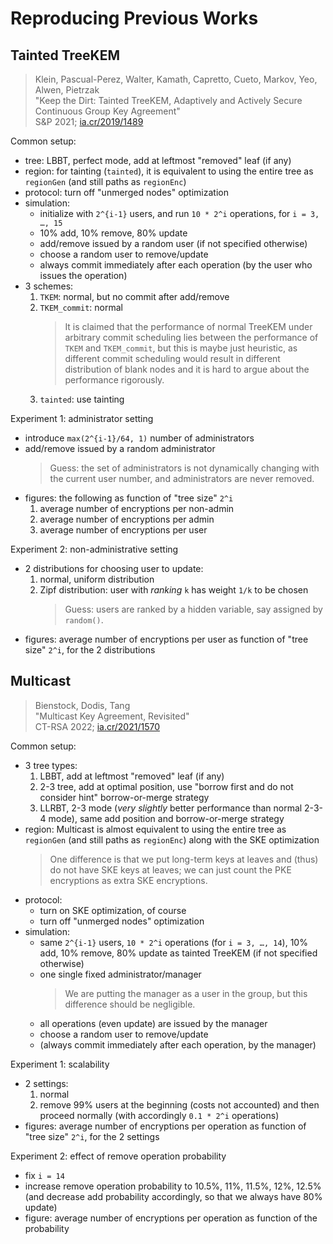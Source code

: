 # Reproducing Previous Works

## Tainted TreeKEM

> Klein, Pascual-Perez, Walter, Kamath, Capretto, Cueto, Markov, Yeo, Alwen, Pietrzak
> \
> "Keep the Dirt: Tainted TreeKEM, Adaptively and Actively Secure Continuous Group Key Agreement"
> \
> S&P 2021; [ia.cr/2019/1489](https://eprint.iacr.org/2019/1489)

Common setup:
- tree: LBBT, perfect mode, add at leftmost "removed" leaf (if any)
- region: for tainting (`tainted`), it is equivalent to using the entire tree as `regionGen` (and still paths as `regionEnc`)
- protocol: turn off "unmerged nodes" optimization
- simulation:
  - initialize with `2^{i-1}` users, and run `10 * 2^i` operations, for `i = 3, …, 15`
  - 10% add, 10% remove, 80% update
  - add/remove issued by a random user (if not specified otherwise)
  - choose a random user to remove/update
  - always commit immediately after each operation (by the user who issues the operation)
- 3 schemes:
  01. `TKEM`: normal, but no commit after add/remove
  01. `TKEM_commit`: normal
      > It is claimed that the performance of normal TreeKEM under arbitrary commit scheduling lies between the performance of `TKEM` and `TKEM_commit`, but this is maybe just heuristic, as different commit scheduling would result in different distribution of blank nodes and it is hard to argue about the performance rigorously.
  01. `tainted`: use tainting

Experiment 1: administrator setting
- introduce `max(2^{i-1}/64, 1)` number of administrators
- add/remove issued by a random administrator
  > Guess: the set of administrators is not dynamically changing with the current user number, and administrators are never removed.
- figures: the following as function of "tree size" `2^i`
  01. average number of encryptions per non-admin
  01. average number of encryptions per admin
  01. average number of encryptions per user

Experiment 2: non-administrative setting
- 2 distributions for choosing user to update:
  01. normal, uniform distribution
  01. Zipf distribution: user with *ranking* `k` has weight `1/k` to be chosen
      > Guess: users are ranked by a hidden variable, say assigned by `random()`.
- figures: average number of encryptions per user as function of "tree size" `2^i`, for the 2 distributions

## Multicast

> Bienstock, Dodis, Tang
> \
> "Multicast Key Agreement, Revisited"
> \
> CT-RSA 2022; [ia.cr/2021/1570](https://eprint.iacr.org/2021/1570)

Common setup:
- 3 tree types:
  01. LBBT, add at leftmost "removed" leaf (if any)
  01. 2-3 tree, add at optimal position, use "borrow first and do not consider hint" borrow-or-merge strategy
  01. LLRBT, 2-3 mode (*very slightly* better performance than normal 2-3-4 mode), same add position and borrow-or-merge strategy
- region: Multicast is almost equivalent to using the entire tree as `regionGen` (and still paths as `regionEnc`) along with the SKE optimization
  > One difference is that we put long-term keys at leaves and (thus) do not have SKE keys at leaves; we can just count the PKE encryptions as extra SKE encryptions.
- protocol:
  - turn on SKE optimization, of course
  - turn off "unmerged nodes" optimization
- simulation:
  - same `2^{i-1}` users, `10 * 2^i` operations (for `i = 3, …, 14`), 10% add, 10% remove, 80% update as tainted TreeKEM (if not specified otherwise)
  - one single fixed administrator/manager
    > We are putting the manager as a user in the group, but this difference should be negligible.
  - all operations (even update) are issued by the manager
  - choose a random user to remove/update
  - (always commit immediately after each operation, by the manager)

Experiment 1: scalability
- 2 settings:
  01. normal
  01. remove 99% users at the beginning (costs not accounted) and then proceed normally (with accordingly `0.1 * 2^i` operations)
- figures: average number of encryptions per operation as function of "tree size" `2^i`, for the 2 settings

Experiment 2: effect of remove operation probability
- fix `i = 14`
- increase remove operation probability to 10.5%, 11%, 11.5%, 12%, 12.5% (and decrease add probability accordingly, so that we always have 80% update)
- figure: average number of encryptions per operation as function of the probability
